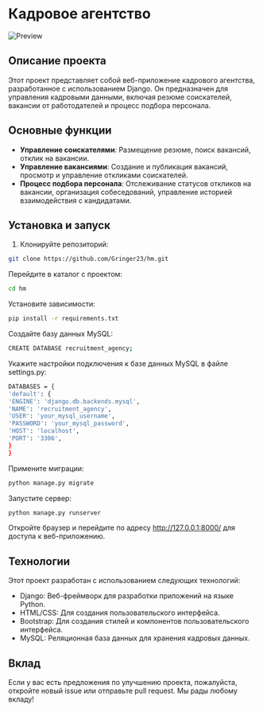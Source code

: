 # Кадровое агентство

![Preview](https://github.com/Gringer23/hm/assets/73738650/2bdc784f-568a-40a6-a71d-57e951e2b0aa)

## Описание проекта

Этот проект представляет собой веб-приложение кадрового агентства, разработанное с использованием Django. Он предназначен для управления кадровыми данными, включая резюме соискателей, вакансии от работодателей и процесс подбора персонала.

## Основные функции

- **Управление соискателями**: Размещение резюме, поиск вакансий, отклик на вакансии.
- **Управление вакансиями**: Создание и публикация вакансий, просмотр и управление откликами соискателей.
- **Процесс подбора персонала**: Отслеживание статусов откликов на вакансии, организация собеседований, управление историей взаимодействия с кандидатами.

## Установка и запуск

1. Клонируйте репозиторий:

```bash
git clone https://github.com/Gringer23/hm.git
```

Перейдите в каталог с проектом:
```sh
cd hm
```

Установите зависимости:
```sh
pip install -r requirements.txt
```

Создайте базу данных MySQL:
```sh
CREATE DATABASE recruitment_agency;
```

Укажите настройки подключения к базе данных MySQL в файле settings.py:
```sh
DATABASES = {
'default': {
'ENGINE': 'django.db.backends.mysql',
'NAME': 'recruitment_agency',
'USER': 'your_mysql_username',
'PASSWORD': 'your_mysql_password',
'HOST': 'localhost',
'PORT': '3306',
}
}
```

Примените миграции:

```sh
python manage.py migrate
```

Запустите сервер:
```sh
python manage.py runserver
```

Откройте браузер и перейдите по адресу http://127.0.0.1:8000/ для доступа к веб-приложению.

## Технологии
Этот проект разработан с использованием следующих технологий:

- Django: Веб-фреймворк для разработки приложений на языке Python.
- HTML/CSS: Для создания пользовательского интерфейса.
- Bootstrap: Для создания стилей и компонентов пользовательского интерфейса.
- MySQL: Реляционная база данных для хранения кадровых данных.

## Вклад

Если у вас есть предложения по улучшению проекта, пожалуйста, откройте новый issue или отправьте pull request. Мы рады любому вкладу!
